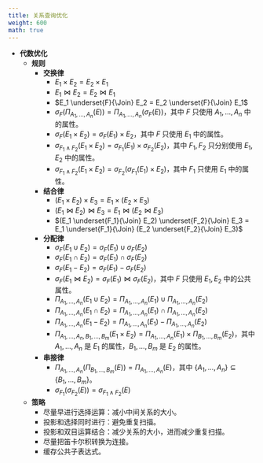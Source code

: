 ```yaml
---
title: 关系查询优化
weight: 600
math: true
---
```


- **代数优化**
    - **规则**
        - **交换律**
            - $E_1 \times E_2 = E_2 \times E_1$
            - $E_1 \Join E_2 = E_2 \Join E_1$
            - $E_1 \underset{F}{\Join} E_2 = E_2 \underset{F}{\Join} E_1$
            - $\sigma_F(\Pi_{A_1, \dots, A_n}(E)) = \Pi_{A_1, \dots, A_n}(\sigma_F(E))$，其中 $F$ 只使用 $A_1, \dots, A_n$ 中的属性。
            - $\sigma_F(E_1 \times E_2) = \sigma_F(E_1) \times E_2$，其中 $F$ 只使用 $E_1$ 中的属性。
            - $\sigma_{F_1 \land F_2}(E_1 \times E_2) = \sigma_{F_1}(E_1) \times \sigma_{F_2}(E_2)$，其中 $F_1, F_2$ 只分别使用 $E_1, E_2$ 中的属性。
            - $\sigma_{F_1 \land F_2}(E_1 \times E_2) = \sigma_{F_2}(\sigma_{F_1}(E_1) \times E_2)$，其中 $F_1$ 只使用 $E_1$ 中的属性。
        - **结合律**
            - $(E_1 \times E_2) \times E_3 = E_1 \times (E_2 \times E_3)$
            - $(E_1 \Join E_2) \Join E_3 = E_1 \Join (E_2 \Join E_3)$
            - $(E_1 \underset{F_1}{\Join} E_2) \underset{F_2}{\Join} E_3 = E_1 \underset{F_1}{\Join} (E_2 \underset{F_2}{\Join} E_3)$
        - **分配律**
            - $\sigma_F(E_1 \cup E_2) = \sigma_F(E_1) \cup \sigma_F(E_2)$
            - $\sigma_F(E_1 \cap E_2) = \sigma_F(E_1) \cap \sigma_F(E_2)$
            - $\sigma_F(E_1 - E_2) = \sigma_F(E_1) - \sigma_F(E_2)$
            - $\sigma_F(E_1 \Join E_2) = \sigma_F(E_1) \Join \sigma_F(E_2)$，其中 $F$ 只使用 $E_1, E_2$ 中的公共属性。
            - $\Pi_{A_1, \dots, A_n}(E_1 \cup E_2) = \Pi_{A_1, \dots, A_n}(E_1) \cup \Pi_{A_1, \dots, A_n}(E_2)$
            - $\Pi_{A_1, \dots, A_n}(E_1 \cap E_2) = \Pi_{A_1, \dots, A_n}(E_1) \cap \Pi_{A_1, \dots, A_n}(E_2)$
            - $\Pi_{A_1, \dots, A_n}(E_1 - E_2) = \Pi_{A_1, \dots, A_n}(E_1) - \Pi_{A_1, \dots, A_n}(E_2)$
            - $\Pi_{A_1, \dots, A_n, B_1, \dots, B_m}(E_1 \times E_2) = \Pi_{A_1, \dots, A_n}(E_1) \times \Pi_{B_1, \dots, B_m}(E_2)$，其中 $A_1, \dots, A_n$ 是 $E_1$ 的属性，$B_1, \dots, B_m$ 是 $E_2$ 的属性。
        - **串接律**
            - $\Pi_{A_1, \dots, A_n}(\Pi_{B_1, \dots, B_m}(E)) = \Pi_{A_1, \dots, A_n}(E)$，其中 $\{A_1, \dots, A_n\} \subseteq \{B_1, \dots, B_m\}$。
            - $\sigma_{F_1}(\sigma_{F_2}(E)) = \sigma_{F_1 \land F_2}(E)$
    - **策略**
        - 尽量早进行选择运算：减小中间关系的大小。
        - 投影和选择同时进行：避免重复扫描。
        - 投影和双目运算结合：减少关系的大小，进而减少重复扫描。
        - 尽量把笛卡尔积转换为连接。
        - 缓存公共子表达式。
